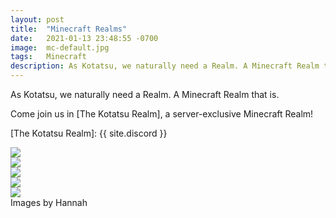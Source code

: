 ```yaml
---
layout: post
title:  "Minecraft Realms"
date:   2021-01-13 23:48:55 -0700
image:  mc-default.jpg
tags:   Minecraft
description: As Kotatsu, we naturally need a Realm. A Minecraft Realm that is. Come join us in the Kotatsu Realm, a server-exclusive Minecraft Realm for us to build together! 
---
```


As Kotatsu, we naturally need a Realm. A Minecraft Realm that is.

Come join us in [The Kotatsu Realm], a server-exclusive Minecraft Realm!  

[The Kotatsu Realm]: {{ site.discord }} 

![]({{site.baseurl}}/img/mchouse.jpeg)  
![]({{site.baseurl}}/img/minecraft1.jpeg)  
![]({{site.baseurl}}/img/minecraft2.jpeg)  
![]({{site.baseurl}}/img/minecraft3.jpeg)  
![]({{site.baseurl}}/img/mcdark.jpeg)  
Images by Hannah

